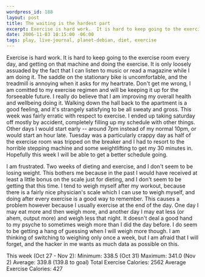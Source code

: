 ```yaml
--- 
wordpress_id: 188
layout: post
title: The waiting is the hardest part
excerpt: Exercise is hard work.  It is hard to keep going to the exercise room every day, and getting on that machine and doing the exercise.  It is only loosely assuaded by the fact that I can listen to music or read a magazine while I am doing it.  The saddle on the stationary bike is uncomfortable, and the treadmill is annoying when it asks for my heartrate.  Don't get me wrong, I am comitted to my exercise regimen and will be keeping it up for the forseeable future.  I really do believe that I am improving my overall health and wellbeing doing it.
date: 2006-11-03 10:15:00 -06:00
tags: play, live-journal, planet-debian, diet, exercise
---
```

Exercise is hard work.  It is hard to keep going to the exercise room every day, and getting on that machine and doing the exercise.  It is only loosely assuaded by the fact that I can listen to music or read a magazine while I am doing it.  The saddle on the stationary bike is uncomfortable, and the treadmill is annoying when it asks for my heartrate.  Don't get me wrong, I am comitted to my exercise regimen and will be keeping it up for the forseeable future.  I really do believe that I am improving my overall health and wellbeing doing it.  Walking down the hall back to the apartment is a good feeling, and it's strangely satisfying to be all sweaty and gross.  This week was fairly erratic with respect to exercise.  I ended up taking saturday off mostly by accident, completely filling up my schedule with other things.  Other days I would start early -- around 7pm instead of my normal 10pm, or would start an hour late.  Tuesday was a particularly crappy day as half of the exercise room was tripped on the breaker and I had to resort to the horrible stepping machine and some weightlifting to get my 30 minutes in.  Hopefully this week I will be able to get a better schedule going.

I am frustrated.  Two weeks of dieting and exercise, and I don't seem to be losing weight.  This bothers me because in the past I would have received at least a little bonus on the scale just for dieting, and I don't seem to be getting that this time.  I tend to weigh myself after my workout, because there is a fairly nice physician's scale which I can use to weigh myself, and doing after every exercise is a good way to remember.  This causes a problem however because I usually exercise at the end of the day.   One day I may eat more and then weigh more, and another day I may eat less (or ahem, output more) and weigh less that night.  It doesn't deal a good hand to my psyche to sometimes weigh more than I did the day before.  I do seem to be getting a hang of guessing when I will weigh more though.  I am thinking of switching to weighing only once a week, but I am afraid that I will forget, and the hacker in me wants as much data as possible on this.

This week (Oct 27 - Nov 2):
Minimum: 338.5 (Oct 31)
Maximum: 341.0 (Nov 2)
Average: 339.8 (139.8 to goal)
Total Exercise Calories: 2562
Average Exercise Calories: 427
